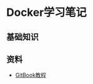 # Docker学习笔记
## 基础知识

## 资料
- [GitBook教程](https://www.gitbook.com/book/yeasy/docker_practice/details)